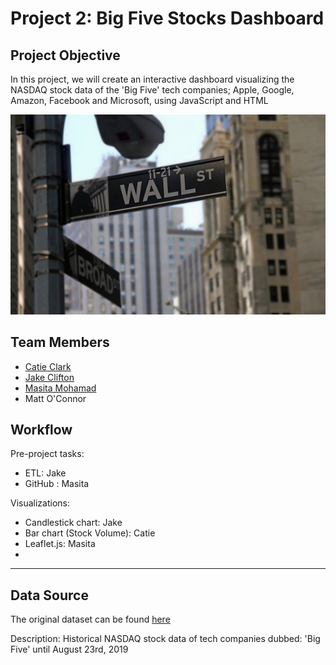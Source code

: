# Project 2: Big Five Stocks Dashboard

## Project Objective
In this project, we will create an interactive dashboard visualizing the NASDAQ stock data of the 'Big Five' tech companies; Apple, Google, Amazon, Facebook and Microsoft, using JavaScript and HTML

![wall-street](Images/wall-street.jpg)

## Team Members

* [Catie Clark](https://github.com/csidneyclark)
* [Jake Clifton](https://github.com/cliftjc1)
* [Masita Mohamad](https://github.com/masitamohamad)
* Matt O'Connor

## Workflow

Pre-project tasks:
- ETL: Jake
- GitHub : Masita

Visualizations:
- Candlestick chart: Jake
- Bar chart (Stock Volume): Catie
- Leaflet.js: Masita
- 

***
## Data Source

The original dataset can be found [here](https://www.kaggle.com/abdullahmu/big-five-stocks)

Description:
Historical NASDAQ stock data of tech companies dubbed: 'Big Five' until August 23rd, 2019